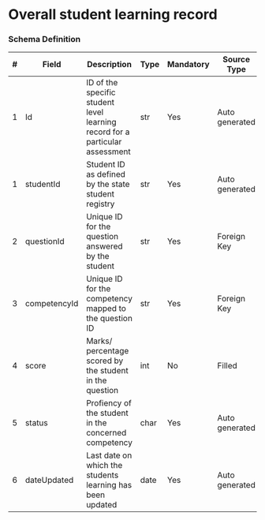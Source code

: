 Overall student learning record
===

### Schema Definition

|**#**|**Field**|**Description**|**Type**|**Mandatory**|**Source Type**|**Source overview**|**Comments**|
|---------|---------|--------|--------|--------|--------|--------|---------------|
|1|Id|ID of the specific student level learning record for a particular assessment|str|Yes|Auto generated|-||
|1|studentId|Student ID as defined by the state student registry|str|Yes|Auto generated|-||
|2|questionId|Unique ID for the question answered by the student|str|Yes|Foreign Key|-||
|3|competencyId|Unique ID for the competency mapped to the question ID|str|Yes|Foreign Key|-||
|4|score|Marks/ percentage scored by the student in the question|int|No|Filled|-||
|5|status|Profiency of the student in the concerned competency |char|Yes|Auto generated|-||
|6|dateUpdated|Last date on which the students learning has been updated|date|Yes|Auto generated|-||
